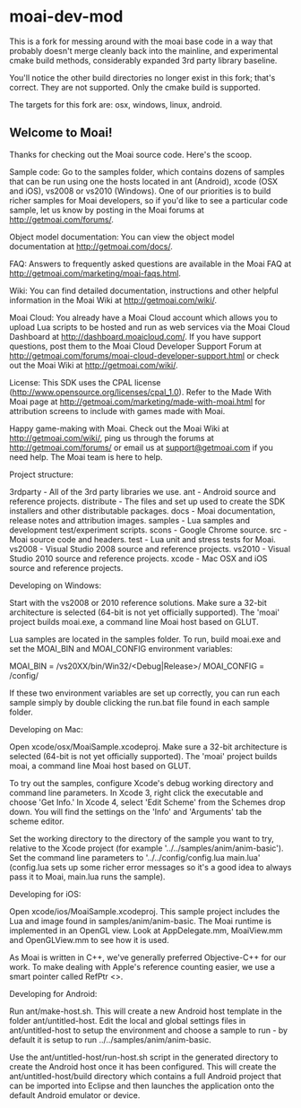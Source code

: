 moai-dev-mod
==

This is a fork for messing around with the moai base code in a way that probably doesn't
merge cleanly back into the mainline, and experimental cmake build methods, considerably
expanded 3rd party library baseline.

You'll notice the other build directories no longer exist in this fork; that's correct.
They are not supported. Only the cmake build is supported. 

The targets for this fork are: osx, windows, linux, android. 

Welcome to Moai!
--

Thanks for checking out the Moai source code. Here's the scoop.

Sample code:
Go to the samples folder, which contains dozens of samples that can be run using one the hosts located in ant (Android), xcode (OSX and iOS), vs2008 or vs2010 (Windows). One of our priorities is to build richer samples for Moai developers, so if you'd like to see a particular code sample, let us know by posting in the Moai forums at http://getmoai.com/forums/.

Object model documentation:
You can view the object model documentation at http://getmoai.com/docs/.

FAQ:
Answers to frequently asked questions are available in the Moai FAQ at http://getmoai.com/marketing/moai-faqs.html.

Wiki:
You can find detailed documentation, instructions and other helpful information in the Moai Wiki at http://getmoai.com/wiki/.

Moai Cloud:
You already have a Moai Cloud account which allows you to upload Lua scripts to be hosted and run as web services via the Moai Cloud Dashboard at http://dashboard.moaicloud.com/. If you have support questions, post them to the Moai Cloud Developer Support Forum at http://getmoai.com/forums/moai-cloud-developer-support.html or check out the Moai Wiki at http://getmoai.com/wiki/.

License:
This SDK uses the CPAL license (http://www.opensource.org/licenses/cpal_1.0). Refer to the Made With Moai page at http://getmoai.com/marketing/made-with-moai.html for attribution screens to include with games made with Moai.

Happy game-making with Moai. Check out the Moai Wiki at http://getmoai.com/wiki/, ping us through the forums at http://getmoai.com/forums/ or email us at support@getmoai.com if you need help. The Moai team is here to help.

Project structure: 

3rdparty - All of the 3rd party libraries we use.
ant - Android source and reference projects.
distribute - The files and set up used to create the SDK installers and other distributable packages.
docs - Moai documentation, release notes and attribution images.
samples - Lua samples and development test/experiment scripts.
scons - Google Chrome source.
src - Moai source code and headers.
test - Lua unit and stress tests for Moai.
vs2008 - Visual Studio 2008 source and reference projects.
vs2010 - Visual Studio 2010 source and reference projects.
xcode - Mac OSX and iOS source and reference projects. 

Developing on Windows:

Start with the vs2008 or 2010 reference solutions. Make sure a 32-bit architecture is selected (64-bit is not yet officially supported). The 'moai' project builds moai.exe, a command line Moai host based on GLUT.

Lua samples are located in the samples folder. To run, build moai.exe and set the MOAI_BIN and MOAI_CONFIG environment variables:

MOAI_BIN = <path to Moai>/vs20XX/bin/Win32/<Debug|Release>/
MOAI_CONFIG = <path to Moai>/config/

If these two environment variables are set up correctly, you can run each sample simply by double clicking the run.bat file found in each sample folder.

Developing on Mac:

Open xcode/osx/MoaiSample.xcodeproj. Make sure a 32-bit architecture is selected (64-bit is not yet officially supported). The 'moai' project builds moai, a command line Moai host based on GLUT.

To try out the samples, configure Xcode's debug working directory and command line parameters. In Xcode 3, right click the executable and choose 'Get Info.' In Xcode 4, select 'Edit Scheme' from the Schemes drop down. You will find the settings on the 'Info' and 'Arguments' tab the scheme editor.

Set the working directory to the directory of the sample you want to try, relative to the Xcode project (for example '../../samples/anim/anim-basic'). Set the command line parameters to '../../config/config.lua main.lua' (config.lua sets up some richer error messages so it's a good idea to always pass it to Moai, main.lua runs the sample).

Developing for iOS:

Open xcode/ios/MoaiSample.xcodeproj. This sample project includes the Lua and image found in samples/anim/anim-basic. The Moai runtime is implemented in an OpenGL view. Look at AppDelegate.mm, MoaiView.mm and OpenGLView.mm to see how it is used.

As Moai is written in C++, we've generally preferred Objective-C++ for our work. To make dealing with Apple's reference counting easier, we use a smart pointer called RefPtr <>.

Developing for Android:

Run ant/make-host.sh. This will create a new Android host template in the folder ant/untitled-host. Edit the local and global settings files in ant/untitled-host to setup the environment and choose a sample to run - by default it is setup to run ../../samples/anim/anim-basic. 

Use the ant/untitled-host/run-host.sh script in the generated directory to create the Android host once it has been configured. This will create the ant/untitled-host/build directory which contains a full Android project that can be imported into Eclipse and then launches the application onto the default Android emulator or device.

